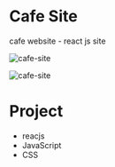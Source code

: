 # Cafe Site
cafe website - react js site



![cafe-site](cafe.png)


![cafe-site](delivery.png)

# Project
- reacjs
- JavaScript
- CSS
